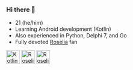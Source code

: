 ### Hi there 👋

- 21 (he/him)
- Learning Android development (Kotlin)
- Also experienced in Python, Delphi 7, and Go
- Fully devoted [Roselia](https://bandori.fandom.com/wiki/Roselia) fan

<p align="left">
    <a href="https://kotlinlang.org/" target="_blank" rel="noreferrer"><img src="https://raw.githubusercontent.com/danielcranney/readme-generator/main/public/icons/skills/kotlin-colored.svg" width="36" height="36" alt="Kotlin" /></a>
    <a href="https://developer.android.com/" target="_blank" rel="noreferrer"><img src="https://upload.wikimedia.org/wikipedia/commons/3/31/Android_robot_head.svg" width="36" height="36" alt="Roselia" /></a>
    <a href="https://bandori.fandom.com/wiki/Roselia" target="_blank" rel="noreferrer"><img src="https://static.wikia.nocookie.net/bandori/images/f/fd/Band_5.svg" width="36" height="36" alt="Roselia" /></a>
</p>
                    

<!--
**uragiristereo/uragiristereo** is a ✨ _special_ ✨ repository because its `README.md` (this file) appears on your GitHub profile.

Here are some ideas to get you started:

- 🔭 I’m currently working on ...
- 🌱 I’m currently learning ...
- 👯 I’m looking to collaborate on ...
- 🤔 I’m looking for help with ...
- 💬 Ask me about ...
- 📫 How to reach me: ...
- 😄 Pronouns: ...
- ⚡ Fun fact: ...
-->
